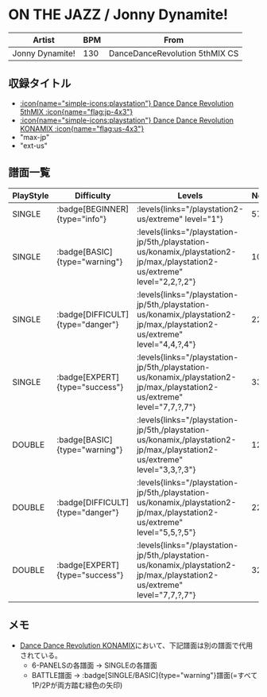 # ON THE JAZZ / Jonny Dynamite!

|Artist|BPM|From|
|------|---|----|
|Jonny Dynamite!|130|DanceDanceRevolution 5thMIX CS|

## 収録タイトル

- [:icon{name="simple-icons:playstation"} Dance Dance Revolution 5thMIX :icon{name="flag:jp-4x3"}](/playstation-jp/5th)
- [:icon{name="simple-icons:playstation"} Dance Dance Revolution KONAMIX :icon{name="flag:us-4x3"}](/playstation-us/konamix)
- "max-jp"
- "ext-us"

## 譜面一覧

|PlayStyle|Difficulty|Levels|Notes|Movie|
|---------|----------|------|-----|-----|
|SINGLE| :badge[BEGINNER]{type="info"}| :levels{links="/playstation2-us/extreme" level="1"}|57/0||
|SINGLE| :badge[BASIC]{type="warning"}| :levels{links="/playstation-jp/5th,/playstation-us/konamix,/playstation2-jp/max,/playstation2-us/extreme" level="2,2,?,2"}|108/0||
|SINGLE| :badge[DIFFICULT]{type="danger"}| :levels{links="/playstation-jp/5th,/playstation-us/konamix,/playstation2-jp/max,/playstation2-us/extreme" level="4,4,?,4"}|220/0||
|SINGLE| :badge[EXPERT]{type="success"}| :levels{links="/playstation-jp/5th,/playstation-us/konamix,/playstation2-jp/max,/playstation2-us/extreme" level="7,7,?,7"}|331/0||
|DOUBLE| :badge[BASIC]{type="warning"}| :levels{links="/playstation-jp/5th,/playstation-us/konamix,/playstation2-jp/max,/playstation2-us/extreme" level="3,3,?,3"}|121/0||
|DOUBLE| :badge[DIFFICULT]{type="danger"}| :levels{links="/playstation-jp/5th,/playstation-us/konamix,/playstation2-jp/max,/playstation2-us/extreme" level="5,5,?,5"}|220/0||
|DOUBLE| :badge[EXPERT]{type="success"}| :levels{links="/playstation-jp/5th,/playstation-us/konamix,/playstation2-jp/max,/playstation2-us/extreme" level="7,7,?,7"}|329/0||

## メモ

- [Dance Dance Revolution KONAMIX](/playstation-us/konamix)において、下記譜面は別の譜面で代用されている。
  - 6-PANELSの各譜面 → SINGLEの各譜面
  - BATTLE譜面 → :badge[SINGLE/BASIC]{type="warning"}譜面(=すべて1P/2Pが両方踏む緑色の矢印)
